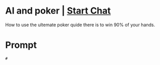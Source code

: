 

# AI and poker | [Start Chat](https://gptcall.net/chat.html?data=%7B%22contact%22%3A%7B%22id%22%3A%22858add5a-6e4b-4c33-9e34-ff6628b3bea3%22%2C%22flow%22%3Atrue%7D%7D)
How to use the ultemate poker quide there is to win 90% of your hands.

# Prompt

```
#
```





